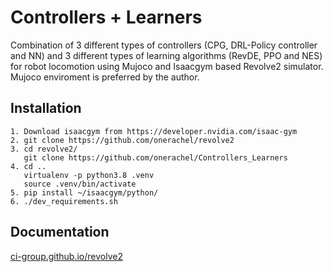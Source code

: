 # Controllers + Learners 

Combination of 3 different types of controllers (CPG, DRL-Policy controller and NN) and 3 different types of learning algorithms (RevDE, PPO and NES) for robot locomotion using Mujoco and Isaacgym based Revolve2 simulator. Mujoco enviroment is preferred by the author. 

## Installation 
``` 
1. Download isaacgym from https://developer.nvidia.com/isaac-gym
2. git clone https://github.com/onerachel/revolve2
3. cd revolve2/
   git clone https://github.com/onerachel/Controllers_Learners
4. cd ..
   virtualenv -p python3.8 .venv
   source .venv/bin/activate
5. pip install ~/isaacgym/python/
6. ./dev_requirements.sh
``` 
 
## Documentation 

[ci-group.github.io/revolve2](https://ci-group.github.io/revolve2/) 
